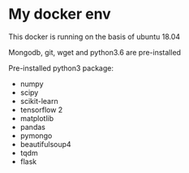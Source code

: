 # My docker env
This docker is running on the basis of ubuntu 18.04

Mongodb, git, wget and python3.6 are pre-installed

Pre-installed python3 package:
  * numpy
  * scipy
  * scikit-learn
  * tensorflow 2
  * matplotlib
  * pandas
  * pymongo
  * beautifulsoup4
  * tqdm
  * flask